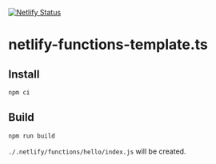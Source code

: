[![Netlify Status](https://api.netlify.com/api/v1/badges/ab75e1b3-6973-4f79-8ac6-9722e85a63a7/deploy-status)](https://app.netlify.com/sites/wondrous-cobbler-e90c6c/deploys)

# netlify-functions-template.ts

## Install

```bash
npm ci
```

## Build

```bash
npm run build
```

`./.netlify/functions/hello/index.js` will be created.

